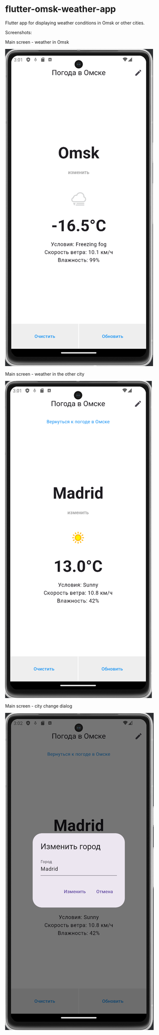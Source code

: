 # flutter-omsk-weather-app
Flutter app for displaying weather conditions in Omsk or other cities.

Screenshots:

Main screen - weather in Omsk

![Main screen - Omsk](https://github.com/yrep/flutter-omsk-weather-app/blob/main/screenshots/01_main_screen.png)

Main screen - weather in the other city

![Main screen - other city](https://github.com/yrep/flutter-omsk-weather-app/blob/main/screenshots/02_main_screen.png)

Main screen - city change dialog

![Main screen - city change](https://github.com/yrep/flutter-omsk-weather-app/blob/main/screenshots/03_city_change.png)
